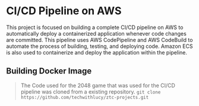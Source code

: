 # CI/CD Pipeline on AWS
This project is focused on building a complete CI/CD pipeline on AWS to automatically deploy a containerized 
application whenever code changes are committed. This pipeline uses AWS CodePipeline and AWS CodeBuild to 
automate the process of building, testing, and deploying code. Amazon ECS is also used to containerize and
deploy the application within the pipeline.

## Building Docker Image
> The Code used for the 2048 game that was used for the CI/CD pipeline was cloned from a existing repository.
> `git clone https://github.com/techwithlucy/ztc-projects.git`
